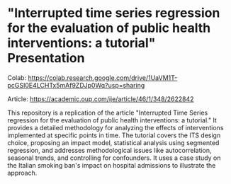 # "Interrupted time series regression for the evaluation of public health interventions: a tutorial" Presentation 
Colab: https://colab.research.google.com/drive/1UaVM1T-pcGSI0E4LCHTx5mAf9ZDJp0Wq?usp=sharing

Article: https://academic.oup.com/ije/article/46/1/348/2622842

This repository is a replication of the article "Interrupted Time Series regression for the evaluation of public health interventions: a tutorial." It provides a detailed methodology for analyzing the effects of interventions implemented at specific points in time. The tutorial covers the ITS design choice, proposing an impact model, statistical analysis using segmented regression, and addresses methodological issues like autocorrelation, seasonal trends, and controlling for confounders. It uses a case study on the Italian smoking ban's impact on hospital admissions to illustrate the approach​​.
